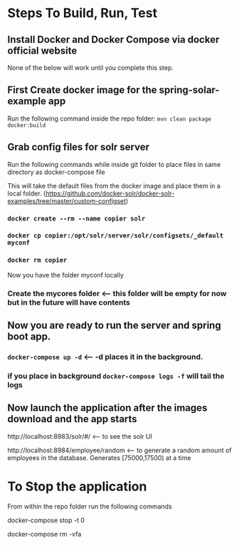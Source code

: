 # Steps To Build, Run, Test

## Install Docker and Docker Compose via docker official website
None of the below will work until you complete this step. 

## First Create docker image for the spring-solar-example app
Run the following command inside the repo folder: `mvn clean package docker:build`

## Grab config files for solr server

Run the following commands while inside git folder to place files in same directory as docker-compose file

This will take the default files from the docker image and place them in a local folder. (https://github.com/docker-solr/docker-solr-examples/tree/master/custom-configset)
### `docker create --rm --name copier solr`
### `docker cp copier:/opt/solr/server/solr/configsets/_default myconf`
### `docker rm copier`

Now you have the folder myconf locally

### Create the mycores folder <-- this folder will be empty for now but in the future will have contents

## Now you are ready to run the server and spring boot app.

### `docker-compose up -d` <-- -d places it in the background.
### if you place in background `docker-compose logs -f` will tail the logs 

## Now launch the application after the images download and the app starts

http://localhost:8983/solr/#/ <-- to see the solr UI

http://localhost:8984/employee/random <-- to generate a random amount of employees in the database. 
Generates [75000,17500) at a time

# To Stop the application
From within the repo folder run the following commands

docker-compose stop -t 0

docker-compose rm -vfa

